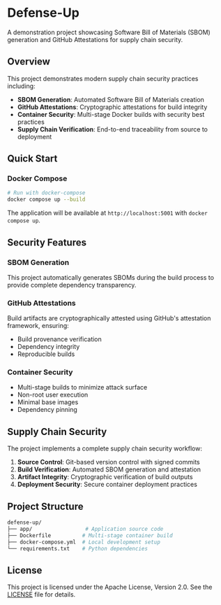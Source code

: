 # Defense-Up

A demonstration project showcasing Software Bill of Materials (SBOM) generation and GitHub Attestations for supply chain security.

## Overview

This project demonstrates modern supply chain security practices including:

- **SBOM Generation**: Automated Software Bill of Materials creation
- **GitHub Attestations**: Cryptographic attestations for build integrity
- **Container Security**: Multi-stage Docker builds with security best practices
- **Supply Chain Verification**: End-to-end traceability from source to deployment

## Quick Start

### Docker Compose

```bash
# Run with docker-compose
docker compose up --build
```

The application will be available at `http://localhost:5001` with `docker compose up`.

## Security Features

### SBOM Generation

This project automatically generates SBOMs during the build process to provide complete dependency transparency.

### GitHub Attestations

Build artifacts are cryptographically attested using GitHub's attestation framework, ensuring:

- Build provenance verification
- Dependency integrity
- Reproducible builds

### Container Security

- Multi-stage builds to minimize attack surface
- Non-root user execution
- Minimal base images
- Dependency pinning

## Supply Chain Security

The project implements a complete supply chain security workflow:

1. **Source Control**: Git-based version control with signed commits
2. **Build Verification**: Automated SBOM generation and attestation
3. **Artifact Integrity**: Cryptographic verification of build outputs
4. **Deployment Security**: Secure container deployment practices

## Project Structure

```bash
defense-up/
├── app/                 # Application source code
├── Dockerfile          # Multi-stage container build
├── docker-compose.yml  # Local development setup
└── requirements.txt    # Python dependencies
```

## License

This project is licensed under the Apache License, Version 2.0. See the [LICENSE](LICENSE) file for details.
